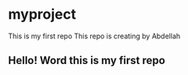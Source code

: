 # myproject
This is my first repo 
This repo is creating by Abdellah
<h2>Hello! Word this is my first repo</h2>
